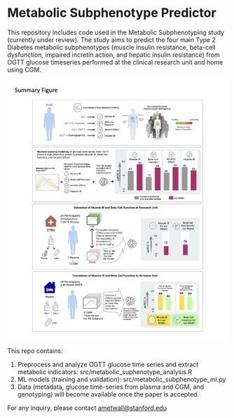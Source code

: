# Metabolic Subphenotype Predictor

This repository includes code used in the Metabolic Subphenotyping study (currently under review). The study aims to predict the four main Type 2 Diabetes metabolic subphenotypes (muscle insulin resistance, beta-cell dysfunction, impaired incretin action, and hepatic insulin resistance) from OGTT glucose timeseries performed at the clinical research unit and home using CGM.

![](/summary_figure.png)


This repo contains:
1. Preprocess and analyze OGTT glucose time series and extract metabolic indicators: src/metabolic_suphenotype_analysis.R
2. ML models (training and validation): src/metabolic_subphenotype_ml.py
3. Data (metadata, glucose time-series from plasma and CGM, and genotyping) will become available once the paper is accepted. 

For any inquiry, please contact ametwall@stanford.edu 


